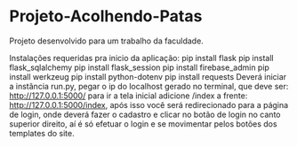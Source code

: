 # Projeto-Acolhendo-Patas
Projeto desenvolvido para um trabalho da faculdade.

Instalações requeridas pra inicio da aplicação: 
pip install flask
pip install flask_sqlalchemy
pip install flask_session
pip install firebase_admin
pip install werkzeug
pip install python-dotenv
pip install requests
Deverá iniciar a instância run.py, pegar o ip do localhost gerado no terminal, que deve ser: http://127.0.0.1:5000/
para ir a tela inicial adicione /index a frente: http://127.0.0.1:5000/index, após isso você será redirecionado para a página de login, onde deverá fazer o cadastro e clicar no botão de login no canto superior direito, aí é só efetuar o login e se movimentar pelos botões dos templates do site.
